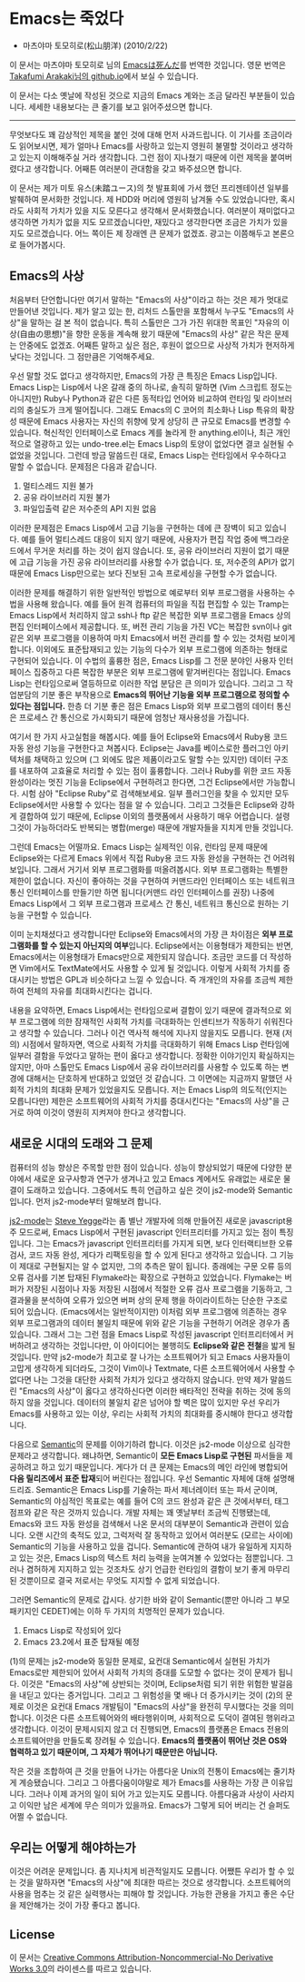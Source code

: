 # Emacs는 죽었다

- 마츠야마 토모히로(松山朋洋) (2010/2/22)

이 문서는 마츠야마 토모히로 님의 [Emacsは死んだ](http://cx4a.org/pub/emacs-is-dead.ja.html)를 번역한 것입니다. 영문 번역은 [Takafumi Arakaki님의 github.io](http://tkf.github.io/2013/06/04/Emacs-is-dead.html)에서 보실 수 있습니다.

이 문서는 다소 옛날에 작성된 것으로 지금의 Emacs 계와는 조금 달라진 부분들이 있습니다. 세세한 내용보다는 큰 줄기를 보고 읽어주셨으면 합니다.

---

무엇보다도 꽤 감상적인 제목을 붙인 것에 대해 먼저 사과드립니다. 이 기사를 조금이라도 읽어보시면, 제가 얼마나 Emacs를 사랑하고 있는지 영원히 불멸할 것이라고 생각하고 있는지 이해해주실 거라 생각합니다. 그런 점이 지나쳤기 때문에 이런 제목을 붙여버렸다고 생각합니다. 어째튼 여러분이 관대함을 갖고 봐주셨으면 합니다.

이 문서는 제가 미토 유스(未踏ユース)의 첫 발표회에 가서 했던 프리젠테이션 일부를 발췌하여 문서화한 것입니다. 제 HDD와 머리에 영원히 남겨둘 수도 있었습니다만, 혹시라도 사회적 가치가 있을 지도 모른다고 생각해서 문서화했습니다. 여러분이 재미없다고 생각하면 가치가 없을 지도 모르겠습니다만, 재밌다고 생각한다면 조금은 가치가 있을 지도 모르겠습니다. 어느 쪽이든 제 장래엔 큰 문제가 없겠죠. 광고는 이쯤해두고 본론으로 들어가봅시다.

## Emacs의 사상

처음부터 단언합니다만 여기서 말하는 "Emacs의 사상"이라고 하는 것은 제가 멋대로 만들어낸 것입니다. 제가 알고 있는 한, 리처드 스톨만을 포함해서 누구도 "Emacs의 사상"을 말하는 걸 본 적이 없습니다. 특히 스톨만은 그가 가진 위대한 목표인 "자유의 이상(自由の思想)"을 향한 운동을 계속해 왔기 때문에 "Emacs의 사상" 같은 작은 문제는 안중에도 없겠죠. 어째튼 말하고 싶은 점은, 후원이 없으므로 사상적 가치가 현저하게 낮다는 것입니다. 그 점만큼은 기억해주세요.

우선 말할 것도 없다고 생각하지만, Emacs의 가장 큰 특징은 Emacs Lisp입니다. Emacs Lisp는 Lisp에서 나온 갈래 중의 하나로, 솔직히 말하면 (Vim 스크립트 정도는 아니지만) Ruby나 Python과 같은 다른 동적타입 언어와 비교하여 런타임 및 라이브러리의 충실도가 크게 떨어집니다. 그래도 Emacs의 C 코어의 최소화나 Lisp 특유의 확장성 때문에 Emacs 사용자는 자신의 취향에 맞게 상당히 큰 규모로 Emacs를 변경할 수 있습니다. 혁신적인 인터페이스로 Emacs 계를 놀라게 한 anything.el이나, 최근 개인적으로 열광하고 있는 undo-tree.el는 Emacs Lisp의 토양이 없었다면 결코 실현될 수 없었을 것입니다. 그런데 방금 말씀드린 대로, Emacs Lisp는 런타임에서 우수하다고 말할 수 없습니다. 문제점은 다음과 같습니다.

1. 멀티스레드 지원 불가
2. 공유 라이브러리 지원 불가
3. 파일입출력 같은 저수준의 API 지원 없음

이러한 문제점은 Emacs Lisp에서 고급 기능을 구현하는 데에 큰 장벽이 되고 있습니다. 예를 들어 멀티스레드 대응이 되지 않기 때문에, 사용자가 편집 작업 중에 백그라운드에서 무거운 처리를 하는 것이 쉽지 않습니다. 또, 공유 라이브러리 지원이 없기 때문에 고급 기능을 가진 공유 라이브러리를 사용할 수가 없습니다. 또, 저수준의 API가 없기 때문에 Emacs Lisp만으로는 보다 진보된 고속 프로세싱을 구현할 수가 없습니다.

이러한 문제를 해결하기 위한 일반적인 방법으로 예로부터 외부 프로그램을 사용하는 수법을 사용해 왔습니다. 예를 들어 원격 컴퓨터의 파일을 직접 편집할 수 있는 Tramp는 Emacs Lisp에서 처리하지 않고 ssh나 ftp 같은 복잡한 외부 프로그램을 Emacs 상의 편집 인터페이스에서 제공합니다. 또, 버전 관리 기능을 가진 VC는 복잡한 svn이나 git 같은 외부 프로그램을 이용하여 마치 Emacs에서 버전 관리를 할 수 있는 것처럼 보이게 합니다. 이외에도 표준탑재되고 있는 기능의 다수가 외부 프로그램에 의존하는 형태로 구현되어 있습니다. 이 수법의 훌륭한 점은, Emacs Lisp를 그 전문 분야인 사용자 인터페이스 집중하고 다른 복잡한 부분은 외부 프로그램에 맡겨버린다는 점입니다. Emacs Lisp는 런타임으로써 열등하므로 이러한 작업 분담은 큰 의미가 있습니다. 그리고 그 작업분담의 기분 좋은 부작용으로 **Emacs의 뛰어난 기능을 외부 프로그램으로 정의할 수 있다는 점입니다.** 한층 더 기분 좋은 점은 Emacs Lisp와 외부 프로그램의 데이터 통신은 프로세스 간 통신으로 가시화되기 때문에 엄청난 재사용성을 가집니다.

여기서 한 가지 사고실험을 해봅시다. 예를 들어 Eclipse와 Emacs에서 Ruby용 코드 자동 완성 기능을 구현한다고 쳐봅시다. Eclipse는 Java를 베이스로한 플러그인 아키텍처를 채택하고 있으며 (그 외에도 많은 제품이라고도 말할 수는 있지만) 데이터 구조를 내포하여 고효율로 처리할 수 있는 점이 훌륭합니다. 그러나 Ruby를 위한 코드 자동 완성이라는 멋진 기능을 Eclipse에서 구현하려고 한다면, 그건 Eclipse에서만 가능합니다. 시험 삼아 "Eclipse Ruby"로 검색해보세요. 일부 플러그인을 찾을 수 있지만 모두 Eclipse에서만 사용할 수 있다는 점을 알 수 있습니다. 그리고 그것들은 Eclipse와 강하게 결합하여 있기 때문에, Eclipse 이외의 플랫폼에서 사용하기 매우 어렵습니다. 설령 그것이 가능하더라도 반복되는 병합(merge) 때문에 개발자들을 지치게 만들 것입니다.

그런데 Emacs는 어떨까요. Emacs Lisp는 실제적인 이유, 런타임 문제 때문에 Eclipse와는 다르게 Emacs 위에서 직접 Ruby용 코드 자동 완성을 구현하는 건 어려워 보입니다. 그래서 거기서 외부 프로그램화를 떠올려봅시다. 외부 프로그램화는 특별한 제한이 없습니다. 자신이 좋아하는 것을 구현하여 커맨드라인 인터페이스 또는 네트워크 통신 인터페이스를 만들기만 하면 됩니다(커맨드 라인 인터페이스를 권장) 나중에 Emacs Lisp에서 그 외부 프로그램과 프로세스 간 통신, 네트워크 통신으로 원하는 기능을 구현할 수 있습니다.

이미 눈치채셨다고 생각합니다만 Eclipse와 Emacs에서의 가장 큰 차이점은 **외부 프로그램화를 할 수 있는지 아닌지의 여부**입니다. Eclipse에서는 이용형태가 제한되는 반면, Emacs에서는 이용형태가 Emacs만으로 제한되지 않습니다. 조금만 코드를 더 작성하면 Vim에서도 TextMate에서도 사용할 수 있게 될 것입니다. 이렇게 사회적 가치를 증대시키는 방법은 GPL과 비슷하다고 느낄 수 있습니다. 즉 개개인의 자유를 조금씩 제한하여 전체의 자유를 최대화시킨다는 겁니다.

내용을 요약하면, Emacs Lisp에서는 런타임으로써 결함이 있기 때문에 결과적으로 외부 프로그램에 의한 잠재적인 사회적 가치를 극대화하는 인센티브가 작동하기 쉬워진다고 생각할 수 있습니다. 그러나 이건 역사적 해석에 지나지 않을지도 모릅니다. 현재 (저의) 시점에서 말하자면, 역으로 사회적 가치를 극대화하기 위해 Emacs Lisp 런타임에 일부러 결함을 두었다고 말하는 편이 옳다고 생각합니다. 정확한 이야기인지 확실하지는 않지만, 아마 스톨만도 Emacs Lisp에서 공유 라이브러리를 사용할 수 있도록 하는 변경에 대해서는 단호하게 반대하고 있었던 것 같습니다. 그 이면에는 지금까지 말했던 사회적 가치의 최대화 문제가 있었을지도 모릅니다. 저는 Emacs Lisp의 의도적(인지는 모릅니다만) 제한은 소프트웨어의 사회적 가치를 증대시킨다는 "Emacs의 사상"을 근거로 하여 이것이 영원히 지켜져야 한다고 생각합니다.

## 새로운 시대의 도래와 그 문제
컴퓨터의 성능 향상은 주목할 만한 점이 있습니다. 성능이 향상되었기 때문에 다양한 분야에서 새로운 요구사항과 연구가 생겨나고 있고 Emacs 계에서도 유래없는 새로운 물결이 도래하고 있습니다. 그중에서도 특히 언급하고 싶은 것이 js2-mode와 Semantic입니다. 먼저 js2-mode부터 말해보려 합니다.

[js2-mode](http://code.google.com/p/js2-mode/)는 [Steve Yegge](http://steve-yegge.blogspot.kr/)라는 좀 별난 개발자에 의해 만들어진 새로운 javascript용 주 모드로써, Emacs Lisp에서 구현된 javascript 인터프리터를 가지고 있는 점이 특징입니다. 그는 Emacs가 javascript 인터프리터를 가지게 되면, 보다 인터랙티브한 오류 검사, 코드 자동 완성, 게다가 리팩토링을 할 수 있게 된다고 생각하고 있습니다. 그 기능이 제대로 구현될지는 알 수 없지만, 그의 추측은 말이 됩니다. 종래에는 구문 오류 등의 오류 검사를 기본 탑재된 Flymake라는 확장으로 구현하고 있었습니다. Flymake는 버퍼가 저장된 시점이나 자동 저장된 시점에서 적절한 오류 검사 프로그램을 기동하고, 그 결과물을 분석하여 오류가 있으면 버퍼 상의 문제 행을 하이라이트하는 단순한 구조로 되어 있습니다. (Emacs에서는 일반적이지만) 이처럼 외부 프로그램에 의존하는 경우 외부 프로그램과의 데이터 불일치 때문에 위와 같은 기능을 구현하기 어려운 경우가 좀 있습니다. 그래서 그는 그런 점을 Emacs Lisp로 작성된 javascript 인터프리터에서 커버하려고 생각하는 것입니다만, 이 아이디어는 불행히도 **Eclipse와 같은 전철**을 밟게 될 것입니다. 만약 js2-mode가 최고로 잘 나가는 소프트웨어가 되고 Emacs 사용자들이 고맙게 생각하게 되더라도, 그것이 Vim이나 Textmate, 다른 소프트웨어에서 사용할 수 없다면 나는 그것을 대단한 사회적 가치가 있다고 생각하지 않습니다. 만약 제가 말씀드린 "Emacs의 사상"이 옳다고 생각하신다면 이러한 배타적인 전략을 취하는 것에 동의하지 않을 것입니다. 데이터의 불일치 같은 넘어야 할 벽은 많이 있지만 우선 우리가 Emacs를 사용하고 있는 이상, 우리는 사회적 가치의 최대화를 중시해야 한다고 생각합니다.

다음으로 [Semantic](http://cedet.sourceforge.net/semantic.shtml)의 문제를 이야기하려 합니다. 이것은 js2-mode 이상으로 심각한 문제라고 생각합니다. 왜냐하면, Semantic이 **모든 Emacs Lisp로 구현된** 파서들을 제공하려고 하고 있기 때문입니다. 게다가 더 큰 문제는 Emacs의 메인 라인에 병합되어 **다음 릴리즈에서 표준 탑재**되어 버린다는 점입니다. 우선 Semantic 자체에 대해 설명해 드리죠. Semantic은 Emacs Lisp를 기술하는 파서 제너레이터 또는 파서 군이며, Semantic의 야심적인 목표로는 예를 들어 C의 코드 완성과 같은 큰 것에서부터, 태그 점프와 같은 작은 것까지 있습니다. 개발 자체는 꽤 옛날부터 조금씩 진행됐는데, Emacs와 코드 자동 완성을 검색해서 나온 문서의 대부분이 Semantic과 관련이 있습니다. 오랜 시간의 축적도 있고, 그럭저럭 잘 동작하고 있어서 여러분도 (모르는 사이에) Semantic의 기능을 사용하고 있을 겁니다. Semantic에 관하여 내가 유일하게 지지하고 있는 것은, Emacs Lisp의 텍스트 처리 능력을 눈여겨볼 수 있었다는 점뿐입니다. 그러나 겸허하게 지지하고 있는 것조차도 상기 언급한 런타임의 결함이 보기 좋게 마무리된 것뿐이므로 결국 저로서는 무엇도 지지할 수 없게 되었습니다.

그러면 Semantic의 문제로 갑시다. 상기한 바와 같이 Semantic(뿐만 아니라 그 부모패키지인 CEDET)에는 이하 두 가지의 치명적인 문제가 있습니다.

1. Emacs Lisp로 작성되어 있다
2. Emacs 23.2에서 표준 탑재될 예정

(1)의 문제는 js2-mode와 동일한 문제로, 요컨대 Semantic에서 실현된 가치가 Emacs로만 제한되어 있어서 사회적 가치의 증대를 도모할 수 없다는 것이 문제가 됩니다. 이것은 "Emacs의 사상"에 상반되는 것이며, Eclipse처럼 되기 위한 위험한 발걸음을 내딛고 있다는 증거입니다. 그리고 그 위험성을 몇 배나 더 증가시키는 것이 (2)의 문제로 이것은 요컨대 Emacs 개발팀이 "Emacs의 사상"을 완전히 무시했다는 것을 의미합니다. 이것은 다른 소프트웨어와의 배타행위이며, 사회적으로 도덕이 결여된 행위라고 생각합니다. 이것이 문제시되지 않고 더 진행되면, Emacs의 플랫폼은 Emacs 전용의 소프트웨어만을 만들도록 장려될 수 있습니다. **Emacs의 플랫폼이 뛰어난 것은 OS와 협력하고 있기 때문이며, 그 자체가 뛰어나기 때문만은 아닙니다.**

작은 것을 조합하여 큰 것을 만들어 나가는 아름다운 Unix의 전통이 Emacs에는 줄기차게 계승됐습니다. 그리고 그 아름다움이야말로 제가 Emacs를 사용하는 가장 큰 이유입니다. 그러나 이제 과거의 일이 되어 가고 있는지도 모릅니다. 아름다움과 사상이 사라지고 이익만 남은 세계에 무슨 의미가 있을까요. Emacs가 그렇게 되어 버리는 건 슬퍼도 어쩔 수 없습니다.

## 우리는 어떻게 해야하는가

이것은 어려운 문제입니다. 좀 지나치게 비관적일지도 모릅니다. 어쨌튼 우리가 할 수 있는 것을 말하자면 "Emacs의 사상"에 최대한 따르는 것으로 생각합니다. 소프트웨어의 사용을 멈추는 것 같은 실력행사는 피해야 할 것입니다. 가능한 관용을 가지고 좋은 수단을 제안해가는 것이 가장 좋다고 봅니다.

## License

이 문서는 [Creative Commons Attribution-Noncommercial-No Derivative Works 3.0](http://creativecommons.org/licenses/by-nc-nd/3.0/deed.ko)의 라이센스를 따르고 있습니다.
